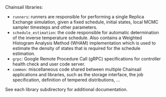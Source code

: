 Chainsail libraries:
- `runners`: runners are responsible for performing a single Replica Exchange simulation, given a fixed schedule, initial states, local MCMC sampler timesteps and other parameters.
- `schedule_estimation`: the code responsible for automatic determination of the inverse temperature schedule. Also contains a Weighted Histogram Analysis Method (WHAM) implementation which is used to estimate the density of states that is required for the schedule estimation.
- `grpc`: Google Remote Procedure Call (gRPC) specifications for controller health check and user code server.
- `common`: miscellaneous code shared between multiple Chainsail applications and libraries, such as the storage interface, the job specification, definition of tempered distributions, ...

See each library subdirectory for additional documentation.
